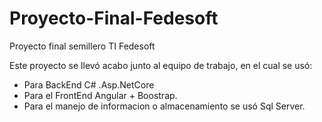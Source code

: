# Proyecto-Final-Fedesoft
Proyecto final semillero TI Fedesoft

Este proyecto se llevó acabo junto al equipo de trabajo, en el cual se usó:

- Para BackEnd C# .Asp.NetCore
- Para el FrontEnd Angular + Boostrap.
- Para el manejo de informacion o almacenamiento se usó Sql Server.
